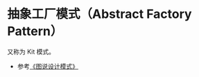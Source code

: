 # 抽象工厂模式（Abstract Factory Pattern）

又称为 Kit 模式。

* 参考[《图说设计模式》](https://design-patterns.readthedocs.io/zh_CN/latest/creational_patterns/abstract_factory.html)
